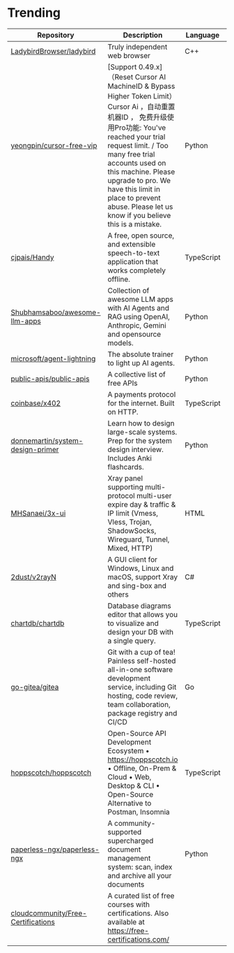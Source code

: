 # Trending
| Repository | Description | Language | Stars | Forks |
| --- | --- | --- | --- | --- |
| [LadybirdBrowser/ladybird](https://github.com/alimpfard) | Truly independent web browser | C++ | 53,617 | 2,371 |
| [yeongpin/cursor-free-vip](https://github.com/cjahv) | [Support 0.49.x]（Reset Cursor AI MachineID & Bypass Higher Token Limit） Cursor Ai ，自动重置机器ID ， 免费升级使用Pro功能: You've reached your trial request limit. / Too many free trial accounts used on this machine. Please upgrade to pro. We have this limit in place to prevent abuse. Please let us know if you believe this is a mistake. | Python | 37,776 | 4,632 |
| [cjpais/Handy](https://github.com/segudev) | A free, open source, and extensible speech-to-text application that works completely offline. | TypeScript | 3,434 | 213 |
| [Shubhamsaboo/awesome-llm-apps](https://github.com/ArkVex) | Collection of awesome LLM apps with AI Agents and RAG using OpenAI, Anthropic, Gemini and opensource models. | Python | 73,180 | 9,511 |
| [microsoft/agent-lightning](https://github.com/claude) | The absolute trainer to light up AI agents. | Python | 2,307 | 183 |
| [public-apis/public-apis](https://github.com/marekdano) | A collective list of free APIs | Python | 373,149 | 39,368 |
| [coinbase/x402](https://github.com/John-peterson-coinbase) | A payments protocol for the internet. Built on HTTP. | TypeScript | 2,755 | 429 |
| [donnemartin/system-design-primer](https://github.com/luisbg) | Learn how to design large-scale systems. Prep for the system design interview. Includes Anki flashcards. | Python | 324,091 | 52,856 |
| [MHSanaei/3x-ui](https://github.com/sh1shd) | Xray panel supporting multi-protocol multi-user expire day & traffic & IP limit (Vmess, Vless, Trojan, ShadowSocks, Wireguard, Tunnel, Mixed, HTTP) | HTML | 25,159 | 5,147 |
| [2dust/v2rayN](https://github.com/ShiinaRinne) | A GUI client for Windows, Linux and macOS, support Xray and sing-box and others | C# | 88,783 | 13,500 |
| [chartdb/chartdb](https://github.com/ilyaLibin) | Database diagrams editor that allows you to visualize and design your DB with a single query. | TypeScript | 19,685 | 1,110 |
| [go-gitea/gitea](https://github.com/zeripath) | Git with a cup of tea! Painless self-hosted all-in-one software development service, including Git hosting, code review, team collaboration, package registry and CI/CD | Go | 51,510 | 6,173 |
| [hoppscotch/hoppscotch](https://github.com/nivedin) | Open-Source API Development Ecosystem • https://hoppscotch.io • Offline, On-Prem & Cloud • Web, Desktop & CLI • Open-Source Alternative to Postman, Insomnia | TypeScript | 76,162 | 5,355 |
| [paperless-ngx/paperless-ngx](https://github.com/jonaswinkler) | A community-supported supercharged document management system: scan, index and archive all your documents | Python | 33,703 | 2,106 |
| [cloudcommunity/Free-Certifications](https://github.com/oldphones68) | A curated list of free courses with certifications. Also available at https://free-certifications.com/ |  | 39,993 | 2,702 |

